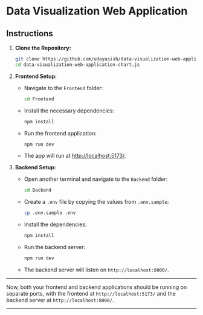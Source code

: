 # Data Visualization Web Application

## Instructions

1. **Clone the Repository:**
   ```bash
   git clone https://github.com/udayasish/data-visualization-web-application-chart.js.git
   cd data-visualization-web-application-chart.js
   ```

2. **Frontend Setup:**
   - Navigate to the `Frontend` folder:
     ```bash
     cd Frontend
     ```
   - Install the necessary dependencies:
     ```bash
     npm install
     ```
   - Run the frontend application:
     ```bash
     npm run dev
     ```
   - The app will run at [http://localhost:5173/](http://localhost:5173/).

3. **Backend Setup:**
   - Open another terminal and navigate to the `Backend` folder:
     ```bash
     cd Backend
     ```
   - Create a `.env` file by copying the values from `.env.sample`:
     ```bash
     cp .env.sample .env
     ```
   - Install the dependencies:
     ```bash
     npm install
     ```
   - Run the backend server:
     ```bash
     npm run dev
     ```
   - The backend server will listen on `http://localhost:8000/`.

---

Now, both your frontend and backend applications should be running on separate ports, with the frontend at `http://localhost:5173/` and the backend server at `http://localhost:8000/`.

---
